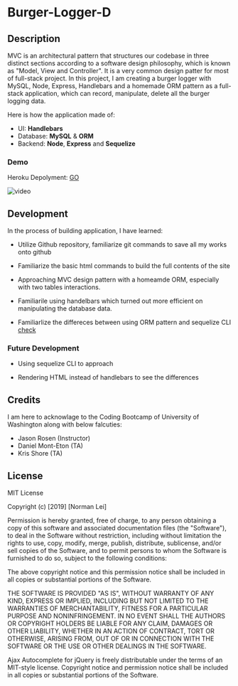 # Burger-Logger-D

## Description

MVC is an architectural pattern that structures our codebase in three distinct sections according to a software design philosophy, which is known as "Model, View and Controller". It is a very common design patter for most of full-stack project. In this project, I am creating a burger logger with MySQL, Node, Express, Handlebars and a homemade ORM pattern as a full-stack application, which can record, manipulate, delete all the burger logging data.

Here is how the application made of:
* UI: **Handlebars**
* Database: **MySQL** & **ORM**
* Backend: **Node**, **Express** and **Sequelize**


### Demo
Heroku Depolyment: [GO](https://burgerloggerdelete.herokuapp.com/)

![video](demo.gif)


## Development

In the process of building application, I have learned:
* Utilize Github repository, familiarize git commands to save all my works onto github

* Familiarize the basic html commands to build the full contents of the site

* Approaching MVC design pattern with a homeamde ORM, especially with two tables interactions.

* Familiarile using handelbars which turned out more efficient on manipulating the database data.

* Familiarlize the differeces between using ORM pattern and sequelize CLI [check](https://github.com/Normanlei/Burger-Logger-Sequelize)

### Future Development

* Using sequelize CLI to approach

* Rendering HTML instead of handlebars to see the differences

## Credits 

I am here to acknowlage to the Coding Bootcamp of University of Washington along with below falcuties:
* Jason Rosen (Instructor)
* Daniel Mont-Eton (TA)
* Kris Shore (TA)


## License
MIT License

Copyright (c) [2019] [Norman Lei]

Permission is hereby granted, free of charge, to any person obtaining a copy
of this software and associated documentation files (the "Software"), to deal
in the Software without restriction, including without limitation the rights
to use, copy, modify, merge, publish, distribute, sublicense, and/or sell
copies of the Software, and to permit persons to whom the Software is
furnished to do so, subject to the following conditions:

The above copyright notice and this permission notice shall be included in all
copies or substantial portions of the Software.

THE SOFTWARE IS PROVIDED "AS IS", WITHOUT WARRANTY OF ANY KIND, EXPRESS OR
IMPLIED, INCLUDING BUT NOT LIMITED TO THE WARRANTIES OF MERCHANTABILITY,
FITNESS FOR A PARTICULAR PURPOSE AND NONINFRINGEMENT. IN NO EVENT SHALL THE
AUTHORS OR COPYRIGHT HOLDERS BE LIABLE FOR ANY CLAIM, DAMAGES OR OTHER
LIABILITY, WHETHER IN AN ACTION OF CONTRACT, TORT OR OTHERWISE, ARISING FROM,
OUT OF OR IN CONNECTION WITH THE SOFTWARE OR THE USE OR OTHER DEALINGS IN THE
SOFTWARE.

Ajax Autocomplete for jQuery is freely distributable under the terms of an MIT-style license.
Copyright notice and permission notice shall be included in all copies or substantial portions of the Software.
